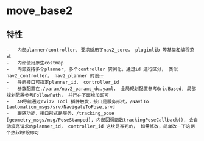 # move_base2


## 特性

    -   内部planner/controller, 要求延用了nav2_core， pluginlib 等基类和编程范式
    -   内部使用原生costmap
    -   内部支持多个planner, 多个controller 实例化，通过id 进行区分， 类似nav2_controller， nav2_planner 的设计
    -   导航接口可指定planner_id， controller_id
    -   参数配置在./param/nav2_params_dc.yaml， 全局规划配置参考GridBased, 局部规划配置参考FollowPath， 并行在下面增加即可
    -   AB导航通过rviz2 Tool 插件触发，接口是服务形式，/NaviTo [automation_msgs/srv/NavigateToPose.srv]
    -   跟随功能，接口形式是服务，/tracking_pose [geometry_msgs/msg/PoseStamped], 内部回调函数trackingPoseCallback(), 会自动填充请求的planner_id， controller_id 这块是写死的， 如需修改，简单改一下这两个热id字段即可